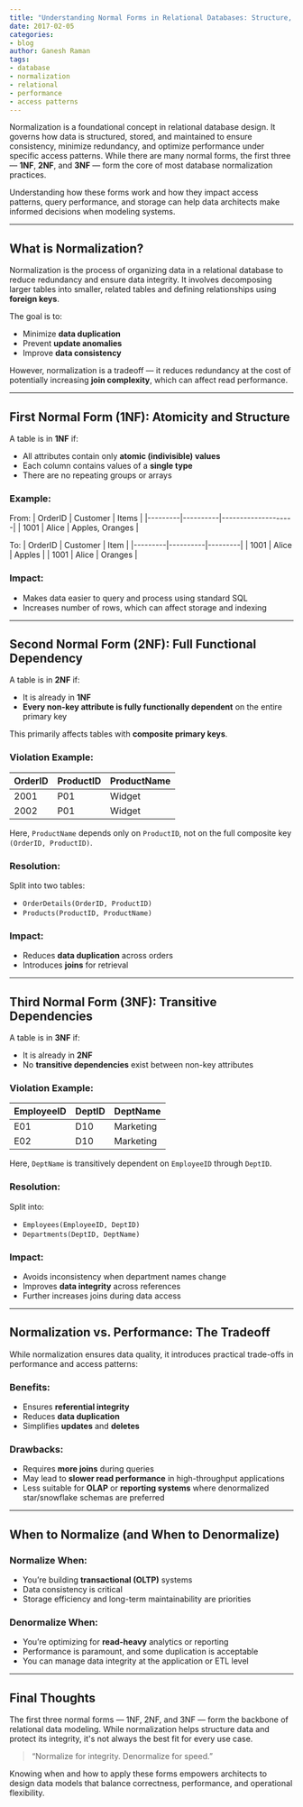 ```yaml
---
title: "Understanding Normal Forms in Relational Databases: Structure, Storage, and Performance"
date: 2017-02-05
categories:
- blog
author: Ganesh Raman
tags:
- database
- normalization
- relational
- performance
- access patterns
---
```


Normalization is a foundational concept in relational database design. It governs how data is structured, stored, and maintained to ensure consistency, minimize redundancy, and optimize performance under specific access patterns. While there are many normal forms, the first three — **1NF**, **2NF**, and **3NF** — form the core of most database normalization practices.

Understanding how these forms work and how they impact access patterns, query performance, and storage can help data architects make informed decisions when modeling systems.

---

## What is Normalization?

Normalization is the process of organizing data in a relational database to reduce redundancy and ensure data integrity. It involves decomposing larger tables into smaller, related tables and defining relationships using **foreign keys**.

The goal is to:
- Minimize **data duplication**
- Prevent **update anomalies**
- Improve **data consistency**

However, normalization is a tradeoff — it reduces redundancy at the cost of potentially increasing **join complexity**, which can affect read performance.

---

## First Normal Form (1NF): Atomicity and Structure

A table is in **1NF** if:
- All attributes contain only **atomic (indivisible) values**
- Each column contains values of a **single type**
- There are no repeating groups or arrays

### Example:
From:
| OrderID | Customer | Items             |
|---------|----------|--------------------|
| 1001    | Alice    | Apples, Oranges    |

To:
| OrderID | Customer | Item    |
|---------|----------|---------|
| 1001    | Alice    | Apples  |
| 1001    | Alice    | Oranges |

### Impact:
- Makes data easier to query and process using standard SQL
- Increases number of rows, which can affect storage and indexing

---

## Second Normal Form (2NF): Full Functional Dependency

A table is in **2NF** if:
- It is already in **1NF**
- **Every non-key attribute is fully functionally dependent** on the entire primary key

This primarily affects tables with **composite primary keys**.

### Violation Example:
| OrderID | ProductID | ProductName |
|---------|-----------|-------------|
| 2001    | P01       | Widget      |
| 2002    | P01       | Widget      |

Here, `ProductName` depends only on `ProductID`, not on the full composite key `(OrderID, ProductID)`.

### Resolution:
Split into two tables:
- `OrderDetails(OrderID, ProductID)`
- `Products(ProductID, ProductName)`

### Impact:
- Reduces **data duplication** across orders
- Introduces **joins** for retrieval

---

## Third Normal Form (3NF): Transitive Dependencies

A table is in **3NF** if:
- It is already in **2NF**
- No **transitive dependencies** exist between non-key attributes

### Violation Example:
| EmployeeID | DeptID | DeptName  |
|------------|--------|-----------|
| E01        | D10    | Marketing |
| E02        | D10    | Marketing |

Here, `DeptName` is transitively dependent on `EmployeeID` through `DeptID`.

### Resolution:
Split into:
- `Employees(EmployeeID, DeptID)`
- `Departments(DeptID, DeptName)`

### Impact:
- Avoids inconsistency when department names change
- Improves **data integrity** across references
- Further increases joins during data access

---

## Normalization vs. Performance: The Tradeoff

While normalization ensures data quality, it introduces practical trade-offs in performance and access patterns:

### Benefits:
- Ensures **referential integrity**
- Reduces **data duplication**
- Simplifies **updates** and **deletes**

### Drawbacks:
- Requires **more joins** during queries
- May lead to **slower read performance** in high-throughput applications
- Less suitable for **OLAP** or **reporting systems** where denormalized star/snowflake schemas are preferred

---

## When to Normalize (and When to Denormalize)

### Normalize When:
- You’re building **transactional (OLTP)** systems
- Data consistency is critical
- Storage efficiency and long-term maintainability are priorities

### Denormalize When:
- You’re optimizing for **read-heavy** analytics or reporting
- Performance is paramount, and some duplication is acceptable
- You can manage data integrity at the application or ETL level

---

## Final Thoughts

The first three normal forms — 1NF, 2NF, and 3NF — form the backbone of relational data modeling. While normalization helps structure data and protect its integrity, it's not always the best fit for every use case.

> “Normalize for integrity. Denormalize for speed.”

Knowing when and how to apply these forms empowers architects to design data models that balance correctness, performance, and operational flexibility.

